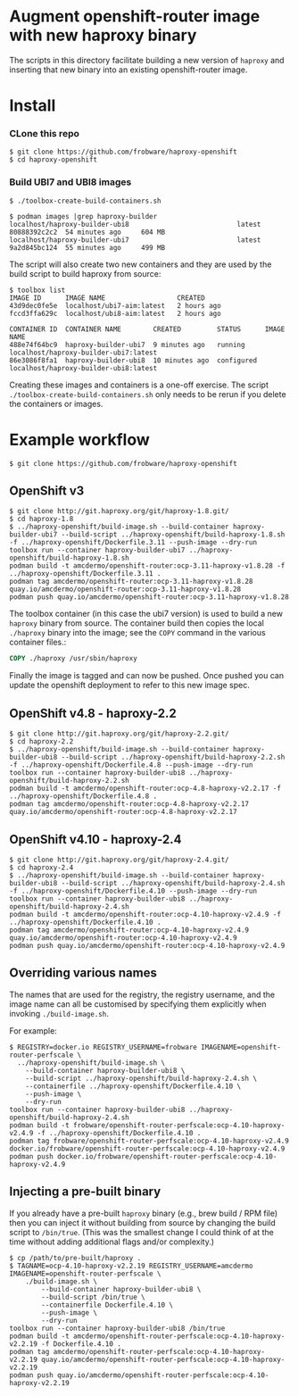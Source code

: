 # Augment openshift-router image with new haproxy binary

The scripts in this directory facilitate building a new version of
`haproxy` and inserting that new binary into an existing
openshift-router image.

# Install

### CLone this repo

	$ git clone https://github.com/frobware/haproxy-openshift
	$ cd haproxy-openshift

### Build UBI7 and UBI8 images

	$ ./toolbox-create-build-containers.sh

	$ podman images |grep haproxy-builder
	localhost/haproxy-builder-ubi8                           latest                             80888392c2c2  54 minutes ago     604 MB
	localhost/haproxy-builder-ubi7                           latest                             9a2d845bc124  55 minutes ago     499 MB

The script will also create two new containers and they are used by
the build script to build haproxy from source:

	$ toolbox list
	IMAGE ID      IMAGE NAME                  CREATED
	43d9dec0fe5e  localhost/ubi7-aim:latest   2 hours ago
	fccd3ffa629c  localhost/ubi8-aim:latest   2 hours ago

	CONTAINER ID  CONTAINER NAME        CREATED         STATUS      IMAGE NAME
	488e74f64bc9  haproxy-builder-ubi7  9 minutes ago   running     localhost/haproxy-builder-ubi7:latest
	86e3086f8fa1  haproxy-builder-ubi8  10 minutes ago  configured  localhost/haproxy-builder-ubi8:latest

Creating these images and containers is a one-off exercise. The script
`./toolbox-create-build-containers.sh` only needs to be rerun if you
delete the containers or images.

# Example workflow

	$ git clone https://github.com/frobware/haproxy-openshift

## OpenShift v3

	$ git clone http://git.haproxy.org/git/haproxy-1.8.git/
	$ cd haproxy-1.8
	$ ../haproxy-openshift/build-image.sh --build-container haproxy-builder-ubi7 --build-script ../haproxy-openshift/build-haproxy-1.8.sh -f ../haproxy-openshift/Dockerfile.3.11 --push-image --dry-run
	toolbox run --container haproxy-builder-ubi7 ../haproxy-openshift/build-haproxy-1.8.sh
	podman build -t amcdermo/openshift-router:ocp-3.11-haproxy-v1.8.28 -f ../haproxy-openshift/Dockerfile.3.11 .
	podman tag amcdermo/openshift-router:ocp-3.11-haproxy-v1.8.28 quay.io/amcdermo/openshift-router:ocp-3.11-haproxy-v1.8.28
	podman push quay.io/amcdermo/openshift-router:ocp-3.11-haproxy-v1.8.28

The toolbox container (in this case the ubi7 version) is used to build
a new `haproxy` binary from source. The container build then copies
the local `./haproxy` binary into the image; see the `COPY` command in
the various container files.:

```Dockerfile
COPY ./haproxy /usr/sbin/haproxy
```

Finally the image is tagged and can now be pushed. Once pushed you can
update the openshift deployment to refer to this new image spec.

## OpenShift v4.8 - haproxy-2.2

	$ git clone http://git.haproxy.org/git/haproxy-2.2.git/
	$ cd haproxy-2.2
	$ ../haproxy-openshift/build-image.sh --build-container haproxy-builder-ubi8 --build-script ../haproxy-openshift/build-haproxy-2.2.sh -f ../haproxy-openshift/Dockerfile.4.8 --push-image --dry-run
	toolbox run --container haproxy-builder-ubi8 ../haproxy-openshift/build-haproxy-2.2.sh
	podman build -t amcdermo/openshift-router:ocp-4.8-haproxy-v2.2.17 -f ../haproxy-openshift/Dockerfile.4.8 .
	podman tag amcdermo/openshift-router:ocp-4.8-haproxy-v2.2.17 quay.io/amcdermo/openshift-router:ocp-4.8-haproxy-v2.2.17

## OpenShift v4.10 - haproxy-2.4

	$ git clone http://git.haproxy.org/git/haproxy-2.4.git/
	$ cd haproxy-2.4
	$ ../haproxy-openshift/build-image.sh --build-container haproxy-builder-ubi8 --build-script ../haproxy-openshift/build-haproxy-2.4.sh -f ../haproxy-openshift/Dockerfile.4.10 --push-image --dry-run
	toolbox run --container haproxy-builder-ubi8 ../haproxy-openshift/build-haproxy-2.4.sh
	podman build -t amcdermo/openshift-router:ocp-4.10-haproxy-v2.4.9 -f ../haproxy-openshift/Dockerfile.4.10 .
	podman tag amcdermo/openshift-router:ocp-4.10-haproxy-v2.4.9 quay.io/amcdermo/openshift-router:ocp-4.10-haproxy-v2.4.9
	podman push quay.io/amcdermo/openshift-router:ocp-4.10-haproxy-v2.4.9

## Overriding various names

The names that are used for the registry, the registry username, and
the image name can all be customised by specifying them explicitly
when invoking `./build-image.sh`.

For example:

	$ REGISTRY=docker.io REGISTRY_USERNAME=frobware IMAGENAME=openshift-router-perfscale \
	  ../haproxy-openshift/build-image.sh \
		--build-container haproxy-builder-ubi8 \
		--build-script ../haproxy-openshift/build-haproxy-2.4.sh \
		--containerfile ../haproxy-openshift/Dockerfile.4.10 \
		--push-image \
		--dry-run
	toolbox run --container haproxy-builder-ubi8 ../haproxy-openshift/build-haproxy-2.4.sh
	podman build -t frobware/openshift-router-perfscale:ocp-4.10-haproxy-v2.4.9 -f ../haproxy-openshift/Dockerfile.4.10 .
	podman tag frobware/openshift-router-perfscale:ocp-4.10-haproxy-v2.4.9 docker.io/frobware/openshift-router-perfscale:ocp-4.10-haproxy-v2.4.9
	podman push docker.io/frobware/openshift-router-perfscale:ocp-4.10-haproxy-v2.4.9

## Injecting a pre-built binary

If you already have a pre-built `haproxy` binary (e.g., brew build /
RPM file) then you can inject it without building from source by
changing the build script to `/bin/true`. (This was the smallest
change I could think of at the time without adding additional flags
and/or complexity.)

    $ cp /path/to/pre-built/haproxy .
	$ TAGNAME=ocp-4.10-haproxy-v2.2.19 REGISTRY_USERNAME=amcdermo IMAGENAME=openshift-router-perfscale \
		./build-image.sh \
			--build-container haproxy-builder-ubi8 \
			--build-script /bin/true \
			--containerfile Dockerfile.4.10 \
			--push-image \
			--dry-run
	toolbox run --container haproxy-builder-ubi8 /bin/true
	podman build -t amcdermo/openshift-router-perfscale:ocp-4.10-haproxy-v2.2.19 -f Dockerfile.4.10 .
	podman tag amcdermo/openshift-router-perfscale:ocp-4.10-haproxy-v2.2.19 quay.io/amcdermo/openshift-router-perfscale:ocp-4.10-haproxy-v2.2.19
	podman push quay.io/amcdermo/openshift-router-perfscale:ocp-4.10-haproxy-v2.2.19
